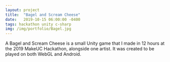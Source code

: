 ```yaml
---
layout: project
title:  "Bagel and Scream Cheese"
date:   2019-10-15 06:00:00 -0400
tags: hackathon unity c-sharp
img: /img/portfolio/Bagel.jpg
---
```


A Bagel and Scream Cheese is a small Unity game that I made in 12 hours at the 2019 MakeUC Hackathon, alongside one artist. It was created to be played on both WebGL and Android.